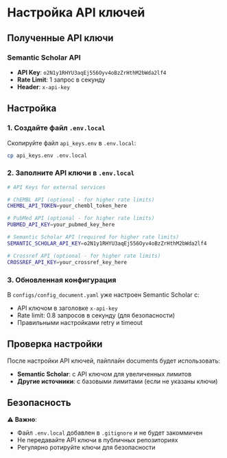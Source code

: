 # Настройка API ключей

## Полученные API ключи

### Semantic Scholar API
- **API Key**: `o2N1y1RHYU3aqEj556Oyv4oBzZrHthM2bWda2lf4`
- **Rate Limit**: 1 запрос в секунду
- **Header**: `x-api-key`

## Настройка

### 1. Создайте файл `.env.local`

Скопируйте файл `api_keys.env` в `.env.local`:

```bash
cp api_keys.env .env.local
```

### 2. Заполните API ключи в `.env.local`

```bash
# API Keys for external services

# ChEMBL API (optional - for higher rate limits)
CHEMBL_API_TOKEN=your_chembl_token_here

# PubMed API (optional - for higher rate limits)  
PUBMED_API_KEY=your_pubmed_key_here

# Semantic Scholar API (required for higher rate limits)
SEMANTIC_SCHOLAR_API_KEY=o2N1y1RHYU3aqEj556Oyv4oBzZrHthM2bWda2lf4

# Crossref API (optional - for higher rate limits)
CROSSREF_API_KEY=your_crossref_key_here
```

### 3. Обновленная конфигурация

В `configs/config_document.yaml` уже настроен Semantic Scholar с:
- API ключом в заголовке `x-api-key`
- Rate limit: 0.8 запросов в секунду (для безопасности)
- Правильными настройками retry и timeout

## Проверка настройки

После настройки API ключей, пайплайн documents будет использовать:
- **Semantic Scholar**: с API ключом для увеличенных лимитов
- **Другие источники**: с базовыми лимитами (если не указаны ключи)

## Безопасность

⚠️ **Важно**: 
- Файл `.env.local` добавлен в `.gitignore` и не будет закоммичен
- Не передавайте API ключи в публичных репозиториях
- Регулярно ротируйте ключи для безопасности
